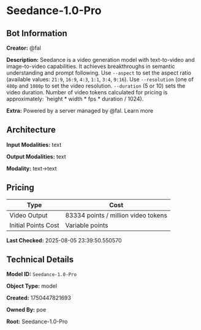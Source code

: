 # Seedance-1.0-Pro

## Bot Information

**Creator:** @fal

**Description:** Seedance is a video generation model with text-to-video and image-to-video capabilities. It achieves breakthroughs in semantic understanding and prompt following. Use `--aspect` to set the aspect ratio (available values: `21:9`, `16:9`, `4:3`, `1:1`, `3:4`, `9:16`). Use `--resolution` (one of `480p` and `1080p` to set the video resolution. `--duration` (5 or 10) sets the video duration.
Number of video tokens calculated for pricing is approximately: `height * width * fps * duration / 1024).

**Extra:** Powered by a server managed by @fal. Learn more


## Architecture

**Input Modalities:** text

**Output Modalities:** text

**Modality:** text->text


## Pricing

| Type | Cost |
|------|------|
| Video Output | 83334 points / million video tokens |
| Initial Points Cost | Variable points |

**Last Checked:** 2025-08-05 23:39:50.550570


## Technical Details

**Model ID:** `Seedance-1.0-Pro`

**Object Type:** model

**Created:** 1750447821693

**Owned By:** poe

**Root:** Seedance-1.0-Pro
